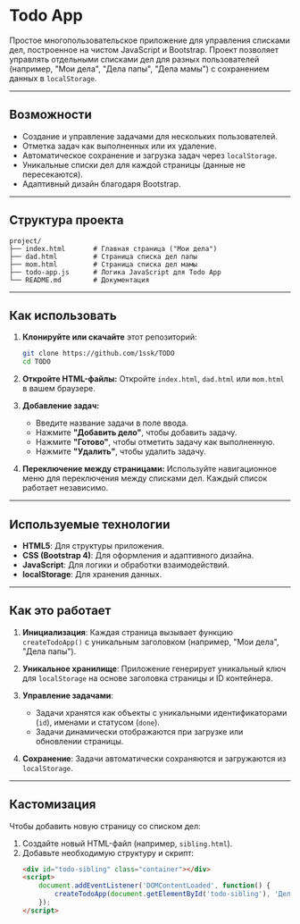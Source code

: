 # Todo App

Простое многопользовательское приложение для управления списками дел, построенное на чистом JavaScript и Bootstrap. Проект позволяет управлять отдельными списками дел для разных пользователей (например, "Мои дела", "Дела папы", "Дела мамы") с сохранением данных в `localStorage`.

---

## Возможности
- Создание и управление задачами для нескольких пользователей.
- Отметка задач как выполненных или их удаление.
- Автоматическое сохранение и загрузка задач через `localStorage`.
- Уникальные списки дел для каждой страницы (данные не пересекаются).
- Адаптивный дизайн благодаря Bootstrap.

---

## Структура проекта
```
project/
├── index.html       # Главная страница ("Мои дела")
├── dad.html         # Страница списка дел папы
├── mom.html         # Страница списка дел мамы
├── todo-app.js      # Логика JavaScript для Todo App
└── README.md        # Документация
```

---

## Как использовать

1. **Клонируйте или скачайте** этот репозиторий:
   ```bash
   git clone https://github.com/1ssk/TODO
   cd TODO
   ```

2. **Откройте HTML-файлы:**
   Откройте `index.html`, `dad.html` или `mom.html` в вашем браузере.

3. **Добавление задач:**
   - Введите название задачи в поле ввода.
   - Нажмите **"Добавить дело"**, чтобы добавить задачу.
   - Нажмите **"Готово"**, чтобы отметить задачу как выполненную.
   - Нажмите **"Удалить"**, чтобы удалить задачу.

4. **Переключение между страницами:**
   Используйте навигационное меню для переключения между списками дел. Каждый список работает независимо.

---

## Используемые технологии
- **HTML5**: Для структуры приложения.
- **CSS (Bootstrap 4)**: Для оформления и адаптивного дизайна.
- **JavaScript**: Для логики и обработки взаимодействий.
- **localStorage**: Для хранения данных.

---

## Как это работает
1. **Инициализация**:
   Каждая страница вызывает функцию `createTodoApp()` с уникальным заголовком (например, "Мои дела", "Дела папы").

2. **Уникальное хранилище**:
   Приложение генерирует уникальный ключ для `localStorage` на основе заголовка страницы и ID контейнера.

3. **Управление задачами**:
   - Задачи хранятся как объекты с уникальными идентификаторами (`id`), именами и статусом (`done`).
   - Задачи динамически отображаются при загрузке или обновлении страницы.

4. **Сохранение**:
   Задачи автоматически сохраняются и загружаются из `localStorage`.

---

## Кастомизация
Чтобы добавить новую страницу со списком дел:
1. Создайте новый HTML-файл (например, `sibling.html`).
2. Добавьте необходимую структуру и скрипт:
   ```html
   <div id="todo-sibling" class="container"></div>
   <script>
       document.addEventListener('DOMContentLoaded', function() {
           createTodoApp(document.getElementById('todo-sibling'), 'Дела брата');
       });
   </script>
   ```



